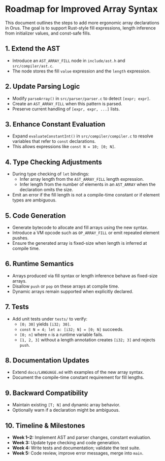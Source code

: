 # Roadmap for Improved Array Syntax

This document outlines the steps to add more ergonomic array declarations in Orus. The goal is to support Rust-style fill expressions, length inference from initializer values, and const-safe fills.

## 1. Extend the AST
- Introduce an `AST_ARRAY_FILL` node in `include/ast.h` and `src/compiler/ast.c`.
- The node stores the fill `value` expression and the `length` expression.

## 2. Update Parsing Logic
- Modify `parseArray()` in `src/parser/parser.c` to detect `[expr; expr]`.
- Create an `AST_ARRAY_FILL` when this pattern is parsed.
- Preserve current handling of `[expr, expr, ...]` lists.

## 3. Enhance Constant Evaluation
- Expand `evaluateConstantInt()` in `src/compiler/compiler.c` to resolve variables that refer to `const` declarations.
- This allows expressions like `const N = 10; [0; N]`.

## 4. Type Checking Adjustments
- During type checking of `let` bindings:
  - Infer array length from the `AST_ARRAY_FILL` length expression.
  - Infer length from the number of elements in an `AST_ARRAY` when the declaration omits the size.
- Emit an error if the fill length is not a compile-time constant or if element types are ambiguous.

## 5. Code Generation
- Generate bytecode to allocate and fill arrays using the new syntax.
- Introduce a VM opcode such as `OP_ARRAY_FILL` or emit repeated element pushes.
- Ensure the generated array is fixed-size when length is inferred at compile time.

## 6. Runtime Semantics
- Arrays produced via fill syntax or length inference behave as fixed-size arrays.
- Disallow `push` or `pop` on these arrays at compile time.
- Dynamic arrays remain supported when explicitly declared.

## 7. Tests
- Add unit tests under `tests/` to verify:
  - `[0; 30]` yields `[i32; 30]`.
  - `const N = 4; let a: [i32; N] = [0; N]` succeeds.
  - `[0; n]` where `n` is a runtime variable fails.
  - `[1, 2, 3]` without a length annotation creates `[i32; 3]` and rejects `push`.

## 8. Documentation Updates
- Extend `docs/LANGUAGE.md` with examples of the new array syntax.
- Document the compile-time constant requirement for fill lengths.

## 9. Backward Compatibility
- Maintain existing `[T; N]` and dynamic array behavior.
- Optionally warn if a declaration might be ambiguous.

## 10. Timeline & Milestones
- **Week 1–2:** Implement AST and parser changes, constant evaluation.
- **Week 3:** Update type checking and code generation.
- **Week 4:** Write tests and documentation; validate the test suite.
- **Week 5:** Code review, improve error messages, merge into `main`.
